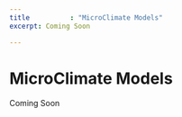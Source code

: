 ```yaml
---
title          : "MicroClimate Models"
excerpt: Coming Soon

---
```

<h1>MicroClimate Models</h1>


<p>
Coming Soon